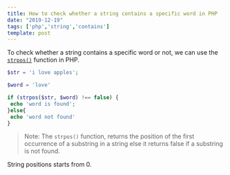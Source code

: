 ```yaml
---
title: How to check whether a string contains a specific word in PHP
date: "2019-12-19"
tags: ['php','string','contains']
template: post
---
```


To check whether a string contains a specific word or not, we can use the [`strpos()`](https://www.php.net/manual/en/function.strpos.php.) function in PHP.

```php
$str = 'i love apples';

$word = 'love'

if (strpos($str, $word) !== false) {
 echo 'word is found';
}else{
 echo 'word not found'
}
```

>Note: The `strpos()` function, returns the position of the first occurrence of a substring in a string else it returns false if a substring is not found.

String positions starts from 0.
